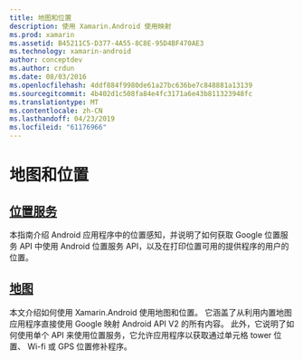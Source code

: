 ```yaml
---
title: 地图和位置
description: 使用 Xamarin.Android 使用映射
ms.prod: xamarin
ms.assetid: B45211C5-D377-4A55-8C8E-95D4BF470AE3
ms.technology: xamarin-android
author: conceptdev
ms.author: crdun
ms.date: 08/03/2016
ms.openlocfilehash: 4ddf884f9980de61a27bc636be7c848881a13139
ms.sourcegitcommit: 4b402d1c508fa84e4fc3171a6e43b811323948fc
ms.translationtype: MT
ms.contentlocale: zh-CN
ms.lasthandoff: 04/23/2019
ms.locfileid: "61176966"
---
```

# <a name="maps-and-location"></a>地图和位置


##  <a name="location-servicesandroidplatformmaps-and-locationlocationmd"></a>[位置服务](~/android/platform/maps-and-location/location.md)

本指南介绍 Android 应用程序中的位置感知，并说明了如何获取 Google 位置服务 API 中使用 Android 位置服务 API，以及在打印位置可用的提供程序的用户的位置。


##  <a name="mapsandroidplatformmaps-and-locationmapsindexmd"></a>[地图](~/android/platform/maps-and-location/maps/index.md)

本文介绍如何使用 Xamarin.Android 使用地图和位置。 它涵盖了从利用内置地图应用程序直接使用 Google 映射 Android API V2 的所有内容。 此外，它说明了如何使用单个 API 来使用位置服务，它允许应用程序以获取通过单元格 tower 位置、 Wi-fi 或 GPS 位置修补程序。

